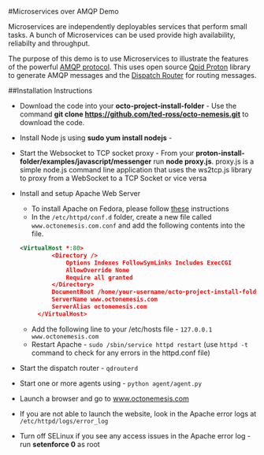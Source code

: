 #Microservices over AMQP Demo

Microservices are independently deployables services that perform small tasks. A bunch of Microservices can be used provide high availability, reliabilty and throughput.

The purpose of this demo is to use Microservices to illustrate the features of the powerful [AMQP protocol](http://www.amqp.org/resources/download). This uses open source [Qpid Proton](http://qpid.apache.org/proton/) library to generate AMQP messages and the [Dispatch Router](http://qpid.apache.org/components/dispatch-router/) for routing messages.


##Installation Instructions

* Download the code into your **octo-project-install-folder** - Use the command **git clone https://github.com/ted-ross/octo-nemesis.git** to download the code.
* Install Node js using **sudo yum install nodejs** - 
* Start the Websocket to TCP socket proxy - From your **proton-install-folder/examples/javascript/messenger** run **node proxy.js**. proxy.js is a simple node.js command line application that uses the ws2tcp.js library to proxy from a WebSocket to a TCP Socket or vice versa
* Install and setup Apache Web Server 
  * To install Apache on Fedora, please follow [these](https://fedoraproject.org/wiki/Apache_HTTP_Server) instructions
  * In the `/etc/httpd/conf.d` folder, create a new file called `www.octonemesis.com.conf` and add the following contents into the file.
  
   ```xml
   <VirtualHost *:80>
            <Directory />
                Options Indexes FollowSymLinks Includes ExecCGI
                AllowOverride None
                Require all granted
            </Directory>
            DocumentRoot /home/your-username/octo-project-install-folder/public_html
            ServerName www.octonemesis.com
            ServerAlias octonemesis.com
        </VirtualHost>
   ```
  * Add the following line to your /etc/hosts file - `127.0.0.1		www.octonemesis.com`
  * Restart Apache - `sudo /sbin/service httpd restart` (use `httpd -t` command to check for any errors in the httpd.conf file)
* Start the dispatch router - `qdrouterd`
* Start one or more agents using - `python agent/agent.py`
* Launch a browser and go to www.octonemesis.com
* If you are not able to launch the website, look in the Apache error logs at `/etc/httpd/logs/error_log`
* Turn off SELinux if you see any access issues in the Apache error log - run **setenforce 0** as root